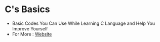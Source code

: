 # C's Basics

- Basic Codes You Can Use While Learning C Language and Help You Improve Yourself
- For More : [Website](https://ahmedkececi.com)
